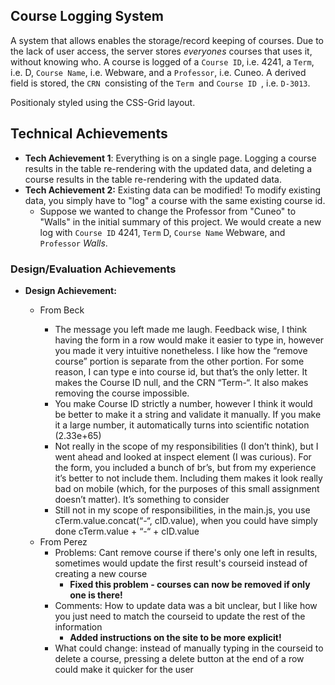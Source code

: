 ## Course Logging System

A system that allows enables the storage/record keeping of courses. Due to the lack of user access, the server stores *everyones* courses that uses it, without knowing who. A course is logged of a `Course ID`, i.e. 4241, a `Term`, i.e. D, `Course Name`, i.e. Webware, and a `Professor`, i.e. Cuneo. A derived field is stored, the  `CRN `consisting of the `Term `and `Course ID `, i.e. `D-3013`.

Positionaly styled using the CSS-Grid layout. 

## Technical Achievements

- **Tech Achievement 1**: Everything is on a single page. Logging a course results in the table re-rendering with the updated data, and deleting a course results in the table re-rendering with the updated data.
- **Tech Achievement 2:** Existing data can be modified! To modify existing data, you simply have to "log" a course with the same existing course id.
  - Suppose we wanted to change the Professor from "Cuneo" to "Walls" in the initial summary of this project. We would create a new log with `Course ID` 4241, `Term` D, `Course Name` Webware, and `Professor` *Walls*. 

### Design/Evaluation Achievements

- **Design Achievement:**

  - From Beck

    - The message you left made me laugh. Feedback wise, I think having the form in a row would make it easier to type in, however you made it very intuitive nonetheless. I like how the “remove course” portion is separate from the other portion. For some reason, I can type e into course id, but that’s the only letter. It makes the Course ID null, and the CRN “Term-“. It also makes removing the course impossible.
    - You make Course ID strictly a number, however I think it would be better to make it a string and validate it manually. If you make it a large number, it automatically turns into scientific notation (2.33e+65)
    - Not really in the scope of my responsibilities (I don’t think), but I went ahead and looked at inspect element (I was curious). For the form, you included a bunch of br’s, but from my experience it’s better to not include them. Including them makes it look really bad on mobile (which, for the purposes of this small assignment doesn’t matter). It’s something to consider

    * Still not in my scope of responsibilities, in the main.js, you use cTerm.value.concat(“-“, cID.value), when you could have simply done cTerm.value + “-“ + cID.value

  * From Perez
    * Problems: Cant remove course if there's only one left in results, sometimes would update the first result's courseid instead of creating a new course
      * **Fixed this problem - courses can now be removed if only one is there!**
    * Comments: How to update data was a bit unclear, but I like how you just need to match the courseid to update the rest of the information
      * **Added instructions on the site to be more explicit!**
    * What could change: instead of manually typing in the courseid to delete a course, pressing a delete button at the end of a row could make it quicker for the user
